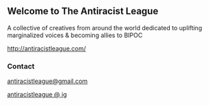 ## Welcome to The Antiracist League

A collective of creatives from around the world dedicated to uplifting marginalized voices & becoming allies to BIPOC

http://antiracistleague.com/

### Contact

antiracistleague@gmail.com

[antiracistleague @ ig](https://www.instagram.com/antiracistleague/)
